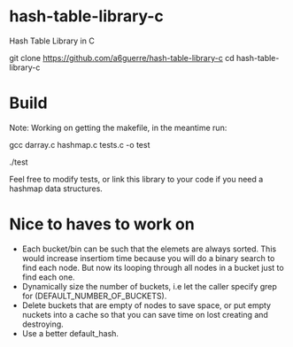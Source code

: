 # hash-table-library-c
Hash Table Library in C

git clone https://github.com/a6guerre/hash-table-library-c
cd hash-table-library-c


# Build
Note: Working on getting the makefile, in the meantime run:

gcc darray.c hashmap.c tests.c -o test

./test

Feel free to modify tests, or link this library to your code if you need a hashmap data structures.

# Nice to haves to work on
- Each bucket/bin can be such that the elemets are always sorted. This would increase insertiom time because you will do 
  a binary search to find each node. But now its looping through all nodes in a bucket just to find each one.
- Dynamically size the number of buckets, i.e let the caller specify grep for (DEFAULT_NUMBER_OF_BUCKETS).
- Delete buckets that are empty of nodes to save space, or put empty nuckets into a cache so that you can save time on lost creating and destroying.
- Use a better default_hash. 
